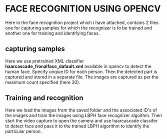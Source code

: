 # **FACE RECOGNITION USING OPENCV** 
 Here in the face recognition project which i have attached, contains 2 files one for capturing samples for which the recognizer is to be trained and another one for training and identifying faces. 
 
## **capturing samples**
 Here we use pretrained XML classifier **haarcascade_fronalface_dafault.xml** available in opencv to detect the human face. Specify unqiue ID for each person. Then the detected part is captured and stored in a separate file. The images are captured as per the maximum count specified (here 30).
## **Training and recognition**
 Here we load the images from the saved folder and the associated ID's of the images and train the images using LBPH face recognizer algoithm. Then start the video capture to open the camera and use haarcascade classifer to detect face and pass it to the trained LBPH algorithm to identify the particular person.
 
